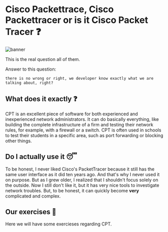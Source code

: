 # Cisco Packettrace, Cisco Packettracer or is it Cisco Packet Tracer :question:

<img src='../img/cisco.png' alt="banner"></img>


This is the real question all of them.

Answer to this question:
```
there is no wrong or right, we developer know exactly what we are talking about, right?
```

## What does it exactly :question:

CPT is an excellent piece of software for both experienced and inexperienced network administrators. It can do basically everything, like building the complete infrastructure of a firm and testing their network rules, for example, with a firewall or a switch. CPT is often used in schools to test their students in a specific area, such as port forwarding or blocking other things.


## Do I actually use it :sleeping:

To be honest, I never liked Cisco's PacketTracer because it still has the same user interface as it did ten years ago. And that's why I never used it on purpose. But as I grew older, I realized that I shouldn't focus solely on the outside. Now I still don't like it, but it has very nice tools to investigate network troubles. But, to be honest, it can quickly become **very** complicated and complex.


## Our exercises :school_satchel:

Here we will have some exercieses regarding CPT.

